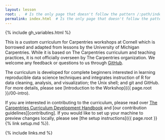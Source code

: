 ```yaml
---
layout: lesson
root: .  # Is the only page that doesn't follow the pattern /:path/index.html
permalink: index.html  # Is the only page that doesn't follow the pattern /:path/index.html
---
```


{% include gh_variables.html %}

This is a custom curriculum for Carpentries workshops at Cornell which is borrowed and adapted from lessons by the University of Michigan Carpentries.
While it is based on The Carpentries curriculum and teaching practices, 
it is not officially overseen by The Carpentries organization. 
We welcome any feedback or questions to us through 
[GitHub](https://github.com/MarschmiLab/Cornell_Carpentries_Jan2025). 

The curriculum is developed for complete beginners interested in 
learning reproducible data science techniques and integrates instruction 
of R for data cleaning, analysis, and visualization; the Unix shell; and 
git and GitHub. For more details, please see 
[Introduction to the Workshop]({{ page.root }}/00-intro). 

If you are interested in contributing to the curriculum, please read over 
[The Carpentries Curriculum Development Handbook](https://carpentries.github.io/curriculum-development/) 
and [our contribution guidelines][contributing]. If you would like to set 
up your machine to preview changes locally,
please see [the setup instructions]({{ page.root }}{% link setup.md %}).

{% include links.md %}
